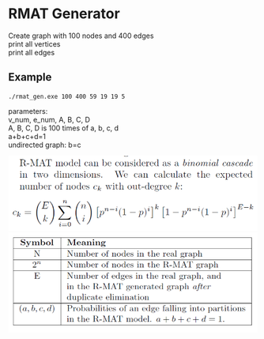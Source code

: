 # RMAT Generator

Create graph with 100 nodes and 400 edges<br>
print all vertices<br>
print all edges





## Example

    ./rmat_gen.exe 100 400 59 19 19 5

parameters:<br>
v_num, e_num, A, B, C, D<br>
A, B, C, D is 100 times of a, b, c, d<br>
a+b+c+d=1<br>
undirected graph: b=c



![avatar](imgs/distribution.png)
![avatar](imgs/params.png)


